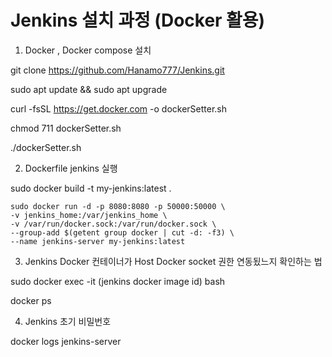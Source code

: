 # Jenkins 설치 과정 (Docker 활용)


1. Docker , Docker compose 설치

git clone https://github.com/Hanamo777/Jenkins.git

sudo apt update && sudo apt upgrade

curl -fsSL https://get.docker.com -o dockerSetter.sh

chmod 711 dockerSetter.sh

./dockerSetter.sh

2. Dockerfile jenkins 실행

sudo docker build -t my-jenkins:latest .

```
sudo docker run -d -p 8080:8080 -p 50000:50000 \
-v jenkins_home:/var/jenkins_home \
-v /var/run/docker.sock:/var/run/docker.sock \
--group-add $(getent group docker | cut -d: -f3) \
--name jenkins-server my-jenkins:latest
```

3. Jenkins Docker 컨테이너가 Host Docker socket 권한 연동됬느지 확인하는 법

sudo docker exec -it (jenkins docker image id) bash

docker ps

4. Jenkins 초기 비밀번호 

docker logs jenkins-server